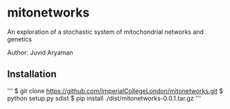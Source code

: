 # mitonetworks

An exploration of a stochastic system of mitochondrial networks and genetics

Author: Juvid Aryaman

## Installation

'''
$ git clone https://github.com/ImperialCollegeLondon/mitonetworks.git
$ python setup.py sdist 
$ pip install ./dist/mitonetworks-0.0.1.tar.gz
'''


